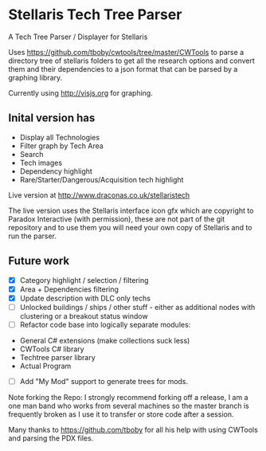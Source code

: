 # Stellaris Tech Tree Parser
A Tech Tree Parser / Displayer for Stellaris

Uses https://github.com/tboby/cwtools/tree/master/CWTools to parse a directory tree of stellaris folders to get all the research options and convert them and their dependencies to a json format that can be parsed by a graphing library.  

Currently using http://visjs.org for graphing.

## Inital version has
* Display all Technologies
* Filter graph by Tech Area
* Search
* Tech images
* Dependency highlight
* Rare/Starter/Dangerous/Acquisition tech highlight

Live version at http://www.draconas.co.uk/stellaristech

The live version uses the Stellaris interface icon gfx which are copyright to Paradox Interactive (with permission), these are not part of the git repository and to use them you will need your own copy of Stellaris and to run the parser.


## Future work
- [x] Category highlight / selection / filtering
- [x] Area + Dependencies filtering 
- [x] Update description with DLC only techs
- [ ] Unlocked buildings / ships / other stuff - either as additional nodes with clustering or a breakout status window
- [ ] Refactor code base into logically separate modules: 
 - General C# extensions (make collections suck less) 
 - CWTools C# library
 - Techtree parser library
 - Actual Program
- [ ] Add "My Mod"  support to generate trees for mods.

Note forking the Repo: I strongly recommend forking off a release, I am a one man band who works from several machines so the master branch is frequently broken as I use it to transfer or store code after a session.  

Many thanks to https://github.com/tboby for all his help with using CWTools and parsing the PDX files.

